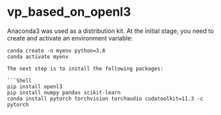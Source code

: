 # vp_based_on_openl3

Anaconda3 was used as a distribution kit. At the initial stage, you need to create and activate an environment variable:

```Shell
conda create -n myenv python=3.8
conda activate myenv

The next step is to install the following packages:

```Shell
pip install openl3
pip install numpy pandas scikit-learn
conda install pytorch torchvision torchaudio cudatoolkit=11.3 -c pytorch


